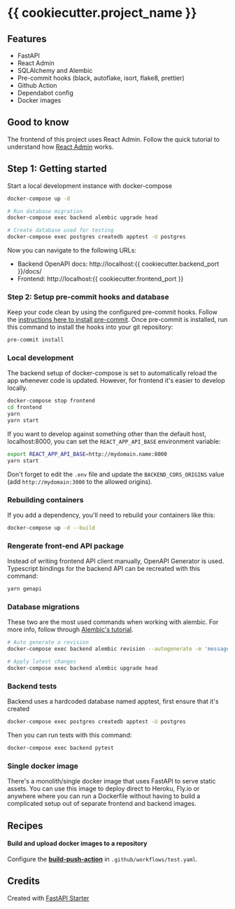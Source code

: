 # {{ cookiecutter.project_name }}


## Features

* FastAPI
* React Admin
* SQLAlchemy and Alembic
* Pre-commit hooks (black, autoflake, isort, flake8, prettier)
* Github Action
* Dependabot config
* Docker images


## Good to know

The frontend of this project uses React Admin. Follow the quick tutorial to understand how [React Admin](https://marmelab.com/react-admin/Tutorial.html) works.


## Step 1: Getting started

Start a local development instance with docker-compose

```bash
docker-compose up -d

# Run database migration
docker-compose exec backend alembic upgrade head

# Create database used for testing
docker-compose exec postgres createdb apptest -U postgres
```

Now you can navigate to the following URLs:

- Backend OpenAPI docs: http://localhost:{{ cookiecutter.backend_port }}/docs/
- Frontend: http://localhost:{{ cookiecutter.frontend_port }}


### Step 2: Setup pre-commit hooks and database

Keep your code clean by using the configured pre-commit hooks. Follow the [instructions here to install pre-commit](https://pre-commit.com/). Once pre-commit is installed, run this command to install the hooks into your git repository:

```bash
pre-commit install
```

### Local development

The backend setup of docker-compose is set to automatically reload the app whenever code is updated. However, for frontend it's easier to develop locally.

```bash
docker-compose stop frontend
cd frontend
yarn
yarn start
```

If you want to develop against something other than the default host, localhost:8000, you can set the `REACT_APP_API_BASE` environment variable:

```bash
export REACT_APP_API_BASE=http://mydomain.name:8000
yarn start
```

Don't forget to edit the `.env` file and update the `BACKEND_CORS_ORIGINS` value (add `http://mydomain:3000` to the allowed origins).


### Rebuilding containers

If you add a dependency, you'll need to rebuild your containers like this:

```bash
docker-compose up -d --build
```

### Rengerate front-end API package

Instead of writing frontend API client manually, OpenAPI Generator is used. Typescript bindings for the backend API can be recreated with this command:

```bash
yarn genapi
```

### Database migrations


These two are the most used commands when working with alembic. For more info, follow through [Alembic's tutorial](https://alembic.sqlalchemy.org/en/latest/tutorial.html).

```bash
# Auto generate a revision
docker-compose exec backend alembic revision --autogenerate -m 'message'

# Apply latest changes
docker-compose exec backend alembic upgrade head
```

### Backend tests

Backend uses a hardcoded database named apptest, first ensure that it's created

```bash
docker-compose exec postgres createdb apptest -U postgres
```

Then you can run tests with this command:

```bash
docker-compose exec backend pytest
```

### Single docker image

There's a monolith/single docker image that uses FastAPI to serve static assets. You can use this image to deploy direct to Heroku, Fly.io or anywhere where you can run a Dockerfile without having to build a complicated setup out of separate frontend and backend images.

## Recipes

#### Build and upload docker images to a repository

Configure the [**build-push-action**](https://github.com/marketplace/actions/build-and-push-docker-images) in `.github/workflows/test.yaml`.


## Credits

Created with [FastAPI Starter](https://github.com/gaganpreet/fastapi-starter)
